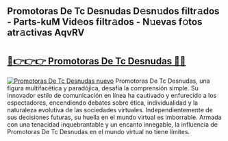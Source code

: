 ## Promotoras De Tc Desnudas D𝚎sn𝚞dos filtr𝚊dos - Parts-kuM Vid𝚎os filtr𝚊dos - N𝚞evas f𝚘tos atr𝚊ctivas AqvRV

# <h2><a href="http://mb4oa4.tromn.icu/?c=Promotoras+De+Tc+Desnudas">🔗👉👉👉 Promotoras De Tc Desnudas 🔗🔗</a></h2>

[![Promotoras De Tc Desnudas nuevo](https://i.imgur.com/pEAQMta.gif)](http://mb4oa4.tromn.icu/?c=Promotoras+De+Tc+Desnudas)
Promotoras De Tc Desnudas, una figura multifacética y paradójica, desafía la comprensión simple. Su innovador estilo de comunicación en línea ha cautivado y enfurecido a los espectadores, encendiendo debates sobre ética, individualidad y la naturaleza evolutiva de las sociedades virtuales. Independientemente de sus decisiones futuras, su huella en el mundo virtual es imborrable. Armada con una tenacidad inquebrantable y un encanto innegable, la influencia de Promotoras De Tc Desnudas en el mundo virtual no tiene límites.
